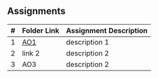 ## Assignments

|  #  | Folder Link | Assignment Description |
| :-: | ----------- | ---------------------- |
|  1  | [AO1](.Assignments/AO1/README.md)      | description 1          |
|  2  | link 2      | description 2          |
|  3  | AO3      | description 2          |
